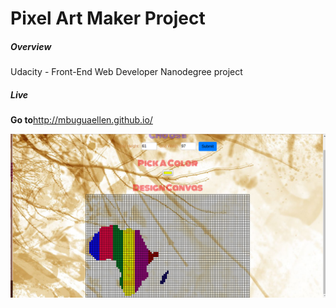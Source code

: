 
# Pixel Art Maker Project

##### Overview

Udacity - Front-End Web Developer Nanodegree project

##### Live
**Go to**http://mbuguaellen.github.io/

![Preview Work](africa.png)
